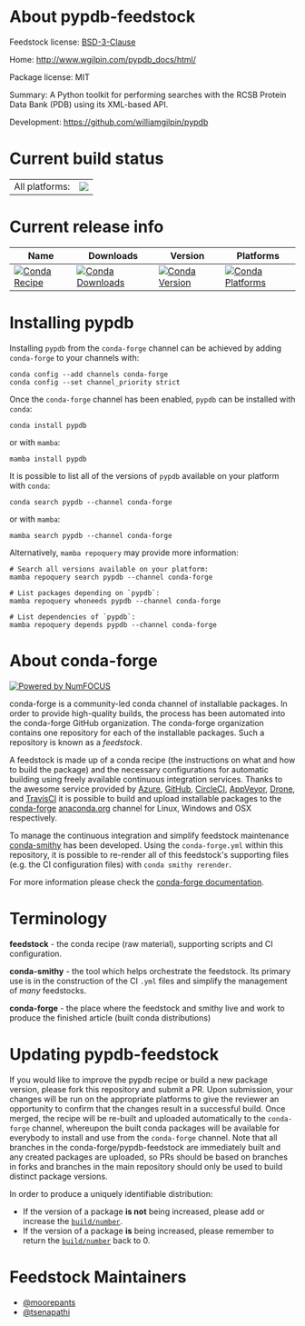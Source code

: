About pypdb-feedstock
=====================

Feedstock license: [BSD-3-Clause](https://github.com/conda-forge/pypdb-feedstock/blob/main/LICENSE.txt)

Home: http://www.wgilpin.com/pypdb_docs/html/

Package license: MIT

Summary: A Python toolkit for performing searches with the RCSB Protein Data Bank (PDB) using its XML-based API.

Development: https://github.com/williamgilpin/pypdb

Current build status
====================


<table><tr><td>All platforms:</td>
    <td>
      <a href="https://dev.azure.com/conda-forge/feedstock-builds/_build/latest?definitionId=6638&branchName=main">
        <img src="https://dev.azure.com/conda-forge/feedstock-builds/_apis/build/status/pypdb-feedstock?branchName=main">
      </a>
    </td>
  </tr>
</table>

Current release info
====================

| Name | Downloads | Version | Platforms |
| --- | --- | --- | --- |
| [![Conda Recipe](https://img.shields.io/badge/recipe-pypdb-green.svg)](https://anaconda.org/conda-forge/pypdb) | [![Conda Downloads](https://img.shields.io/conda/dn/conda-forge/pypdb.svg)](https://anaconda.org/conda-forge/pypdb) | [![Conda Version](https://img.shields.io/conda/vn/conda-forge/pypdb.svg)](https://anaconda.org/conda-forge/pypdb) | [![Conda Platforms](https://img.shields.io/conda/pn/conda-forge/pypdb.svg)](https://anaconda.org/conda-forge/pypdb) |

Installing pypdb
================

Installing `pypdb` from the `conda-forge` channel can be achieved by adding `conda-forge` to your channels with:

```
conda config --add channels conda-forge
conda config --set channel_priority strict
```

Once the `conda-forge` channel has been enabled, `pypdb` can be installed with `conda`:

```
conda install pypdb
```

or with `mamba`:

```
mamba install pypdb
```

It is possible to list all of the versions of `pypdb` available on your platform with `conda`:

```
conda search pypdb --channel conda-forge
```

or with `mamba`:

```
mamba search pypdb --channel conda-forge
```

Alternatively, `mamba repoquery` may provide more information:

```
# Search all versions available on your platform:
mamba repoquery search pypdb --channel conda-forge

# List packages depending on `pypdb`:
mamba repoquery whoneeds pypdb --channel conda-forge

# List dependencies of `pypdb`:
mamba repoquery depends pypdb --channel conda-forge
```


About conda-forge
=================

[![Powered by
NumFOCUS](https://img.shields.io/badge/powered%20by-NumFOCUS-orange.svg?style=flat&colorA=E1523D&colorB=007D8A)](https://numfocus.org)

conda-forge is a community-led conda channel of installable packages.
In order to provide high-quality builds, the process has been automated into the
conda-forge GitHub organization. The conda-forge organization contains one repository
for each of the installable packages. Such a repository is known as a *feedstock*.

A feedstock is made up of a conda recipe (the instructions on what and how to build
the package) and the necessary configurations for automatic building using freely
available continuous integration services. Thanks to the awesome service provided by
[Azure](https://azure.microsoft.com/en-us/services/devops/), [GitHub](https://github.com/),
[CircleCI](https://circleci.com/), [AppVeyor](https://www.appveyor.com/),
[Drone](https://cloud.drone.io/welcome), and [TravisCI](https://travis-ci.com/)
it is possible to build and upload installable packages to the
[conda-forge](https://anaconda.org/conda-forge) [anaconda.org](https://anaconda.org/)
channel for Linux, Windows and OSX respectively.

To manage the continuous integration and simplify feedstock maintenance
[conda-smithy](https://github.com/conda-forge/conda-smithy) has been developed.
Using the ``conda-forge.yml`` within this repository, it is possible to re-render all of
this feedstock's supporting files (e.g. the CI configuration files) with ``conda smithy rerender``.

For more information please check the [conda-forge documentation](https://conda-forge.org/docs/).

Terminology
===========

**feedstock** - the conda recipe (raw material), supporting scripts and CI configuration.

**conda-smithy** - the tool which helps orchestrate the feedstock.
                   Its primary use is in the construction of the CI ``.yml`` files
                   and simplify the management of *many* feedstocks.

**conda-forge** - the place where the feedstock and smithy live and work to
                  produce the finished article (built conda distributions)


Updating pypdb-feedstock
========================

If you would like to improve the pypdb recipe or build a new
package version, please fork this repository and submit a PR. Upon submission,
your changes will be run on the appropriate platforms to give the reviewer an
opportunity to confirm that the changes result in a successful build. Once
merged, the recipe will be re-built and uploaded automatically to the
`conda-forge` channel, whereupon the built conda packages will be available for
everybody to install and use from the `conda-forge` channel.
Note that all branches in the conda-forge/pypdb-feedstock are
immediately built and any created packages are uploaded, so PRs should be based
on branches in forks and branches in the main repository should only be used to
build distinct package versions.

In order to produce a uniquely identifiable distribution:
 * If the version of a package **is not** being increased, please add or increase
   the [``build/number``](https://docs.conda.io/projects/conda-build/en/latest/resources/define-metadata.html#build-number-and-string).
 * If the version of a package **is** being increased, please remember to return
   the [``build/number``](https://docs.conda.io/projects/conda-build/en/latest/resources/define-metadata.html#build-number-and-string)
   back to 0.

Feedstock Maintainers
=====================

* [@moorepants](https://github.com/moorepants/)
* [@tsenapathi](https://github.com/tsenapathi/)

